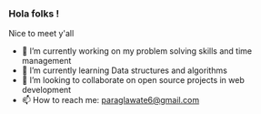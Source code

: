 ### Hola folks !
Nice to meet y'all
- 🔭 I’m currently working on my problem solving skills and time management
- 🌱 I’m currently learning Data structures and algorithms
- 👯 I’m looking to collaborate on open source projects in web development
- 📫 How to reach me: paraglawate6@gmail.com
<!--
**ParagLawate/ParagLawate** is a ✨ _special_ ✨ repository because its `README.md` (this file) appears on your GitHub profile.

Here are some ideas to get you started:

- 🔭 I’m currently working on my problem solving skills and time management
- 🌱 I’m currently learning Data structures and algorithms
- 👯 I’m looking to collaborate on open source projects in web development
- 🤔 I’m looking for help with 
- 💬 Ask me about ...
- 📫 How to reach me: paraglawate6@gmail.com
- 😄 Pronouns: ...
- ⚡ Fun fact: ...
-->
